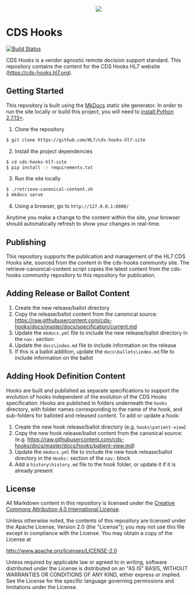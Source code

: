 <p align="center">
  <img src="https://github.com/cds-hooks/hl7-site/raw/master/logo.png">
</p>

# CDS Hooks

[![Build Status](https://api.travis-ci.org/cds-hooks/hl7-site.svg)](https://travis-ci.org/cds-hooks/hl7-site)

CDS Hooks is a vendor agnostic remote decision support standard. This repository contains the content for the CDS Hooks HL7 website (https://cds-hooks.hl7.org).

## Getting Started

This repository is built using the [MkDocs](http://www.mkdocs.org/) static site generator. In order to run the site locally or build this project, you will need to [install Python 2.7.13+](http://docs.python-guide.org/en/latest/starting/installation/).

1. Clone the repository

```sh
$ git clone https://github.com/HL7/cds-hooks-hl7-site
```

2. Install the project dependencies

```sh
$ cd cds-hooks-hl7-site
$ pip install -r requirements.txt
```

3. Run the site locally

```sh
$ ./retrieve-canonical-content.sh
$ mkdocs serve
```

4. Using a browser, go to `http://127.0.0.1:8000/`

Anytime you make a change to the content within the site, your browser should automatically refresh to show your changes in real-time.

## Publishing

This repository supports the publication and management of the HL7 CDS Hooks site, sourced from the content in the cds-hooks community site. The retrieve-canonical-content script copies the latest content from the cds-hooks community repository to this repository for publication.

## Adding Release or Ballot Content

1. Create the new release/ballot directory
2. Copy the release/ballot content from the canonical source: https://raw.githubusercontent.com/cds-hooks/docs/master/docs/specification/current.md
3. Update the `mkdocs.yml` file to include the new release/ballot directory in the `nav:` section
4. Update the `docs\index.md` file to include information on the release
5. If this is a ballot addition, update the `docs\ballots\index.md` file to include information on the ballot

## Adding Hook Definition Content

Hooks are built and published as separate specifications to support the evolution of hooks independent of the evolution of the CDS Hooks specification. Hooks are published in folders underneath the `hooks` directory, with folder names corresponding to the name of the hook, and sub-folders for balloted and released content. To add or update a hook:

1. Create the new hook release/ballot directory (e.g. `hooks\patient-view`)
2. Copy the new hook release/ballot content from the canonical source: (e.g. https://raw.githubusercontent.com/cds-hooks/docs/master/docs/hooks/patient-view.md)
3. Update the `mkdocs.yml` file to include the new hook release/ballot directory in the `Hooks:` section of the `nav:` block
4. Add a `history\history.md` file to the hook folder, or update it if it is already present

## License

All Markdown content in this repository is licensed under the [Creative Commons Attribution 4.0 International License](https://creativecommons.org/licenses/by/4.0/).

Unless otherwise noted, the contents of this repository
are licensed under the Apache License, Version 2.0 (the "License");
you may not use this file except in compliance with the License.
You may obtain a copy of the License at

   http://www.apache.org/licenses/LICENSE-2.0

Unless required by applicable law or agreed to in writing, software
distributed under the License is distributed on an "AS IS" BASIS,
WITHOUT WARRANTIES OR CONDITIONS OF ANY KIND, either express or implied.
See the License for the specific language governing permissions and
limitations under the License.
